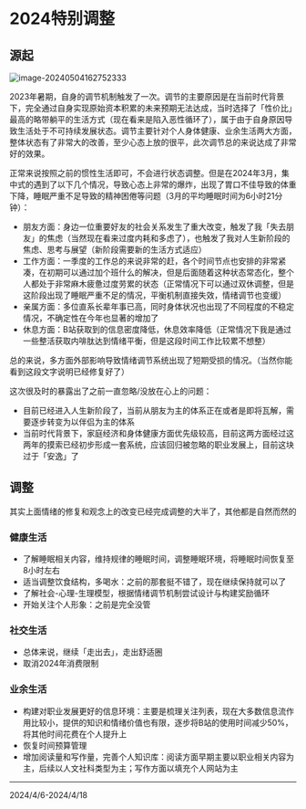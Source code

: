 # 2024特别调整

## 源起

![image-20240504162752333](./assets/image-20240504162752333.png)

2023年暑期，自身的调节机制触发了一次。调节的主要原因是在当前时代背景下，完全通过自身实现原始资本积累的未来预期无法达成，当时选择了「性价比」最高的略带躺平的生活方式（现在看来是陷入恶性循环了），属于由于自身原因导致生活处于不可持续发展状态。调节主要针对个人身体健康、业余生活两大方面，整体状态有了非常大的改善，至少心态上放的很平，此次调节总的来说达成了非常好的效果。

正常来说按照之前的惯性生活即可，不会进行状态调整。但是在2024年3月，集中式的遇到了以下几个情况，导致心态上非常的爆炸，出现了胃口不佳导致的体重下降，睡眠严重不足导致的精神困倦等问题（3月的平均睡眠时间为6小时21分钟）：

- 朋友方面：身边一位重要好友的社会关系发生了重大改变，触发了我「失去朋友」的焦虑（当然现在看来过度内耗和多虑了），也触发了我对人生新阶段的焦虑、思考与展望（新阶段需要新的生活方式适应）
- 工作方面：一季度的工作总的来说非常的赶，各个时间节点也安排的非常紧凑，在初期可以通过加个班什么的解决，但是后面随着这种状态常态化，整个人都处于非常麻木疲惫过度劳累的状态（正常情况下可以通过双休调整，但是这阶段出现了睡眠严重不足的情况，平衡机制直接失效，情绪调节也变缓）
- 亲属方面：多位直系长辈年事已高，同时身体状况也出现了不同程度的不稳定情况，不确定性在今年也显著的增加了
- 休息方面：B站获取到的信息密度降低，休息效率降低（正常情况下我是通过一些整活获取内啡肽达到情绪平衡，但是这段时间工作比较累不想整）

总的来说，多方面外部影响导致情绪调节系统出现了短期受损的情况。（当然你能看到这段文字说明已经修复好了）

这次很及时的暴露出了之前一直忽略/没放在心上的问题：

- 目前已经进入人生新阶段了，当前从朋友为主的体系正在或者是即将瓦解，需要逐步转变为以伴侣为主的体系
- 当前时代背景下，家庭经济和身体健康方面优先级较高，目前这两方面经过这两年的摸索已经初步形成一套系统，应该回归被忽略的职业发展上，目前这块过于「安逸」了

## 调整

其实上面情绪的修复和观念上的改变已经完成调整的大半了，其他都是自然而然的

### 健康生活

- 了解睡眠相关内容，维持规律的睡眠时间，调整睡眠环境，将睡眠时间恢复至8小时左右
- 适当调整饮食结构，多喝水：之前的那套挺不错了，现在继续保持就可以了
- 了解社会-心理-生理模型，根据情绪调节机制尝试设计与构建奖励循环
- 开始关注个人形象：之前是完全没管

### 社交生活

- 总体来说，继续「走出去」，走出舒适圈
- 取消2024年消费限制

### 业余生活

- 构建对职业发展更好的信息环境：主要是梳理关注列表，现在大多数信息流作用比较小，提供的知识和情绪价值也有限，逐步将B站的使用时间减少50%，将其他时间花费在个人提升上
- 恢复时间预算管理
- 增加阅读量和写作量，完善个人知识库：阅读方面早期主要以职业相关内容为主，后续以人文社科类型为主；写作方面以填充个人网站为主

------

2024/4/6-2024/4/18
